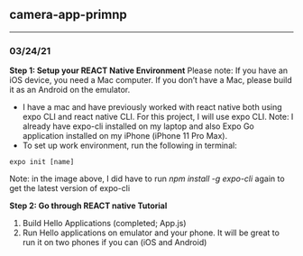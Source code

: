 ## camera-app-primnp

---
### 03/24/21
**Step 1:  Setup your REACT Native Environment**
Please note:  If you have an iOS device, you need a Mac computer.  If you don’t have a Mac, please build it as an Android on the emulator. 
* I have a mac and have previously worked with react native both using expo CLI and react native CLI. For this project, I will use expo CLI. Note: I already have expo-cli installed on my laptop and also Expo Go application installed on my iPhone (iPhone 11 Pro Max).
* To set up work environment, run the following in terminal:
```
expo init [name]
```

Note: in the image above, I did have to run *npm install -g expo-cli* again to get the latest version of expo-cli

**Step 2:  Go through REACT native Tutorial**
1. Build Hello Applications (completed; App.js)
2. Run Hello applications on emulator and your phone. It will be great to run it on two phones if you can (iOS and Android)



